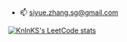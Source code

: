 - 📫 siyue.zhang.sg@gmail.com

[![KnlnKS's LeetCode stats](https://leetcode-stats-six.vercel.app/api?username=siyue-zhang)](https://github.com/KnlnKS/leetcode-stats)


<!---
siyue-zhang/siyue-zhang is a ✨ special ✨ repository because its `README.md` (this file) appears on your GitHub profile.
You can click the Preview link to take a look at your changes.
--->
